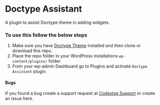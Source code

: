 # Doctype Assistant
A plugin to assist Doctype theme in adding widgets.

### To use this follow the below steps
 1. Make sure you have [Doctype Theme](https://codestag.com/themes/doctype) installed and then clone or download this repo.
 2. Place the repo folder in your WordPress installations `wp-content/plugins/` folder.
 3. From your wp-admin Dashboard go to Plugins and activate `Doctype Assistant` plugin.

#### Bugs
If you found a bug create a support request at [Codestag Support](https://codestag.com/support) or create an issue here.
